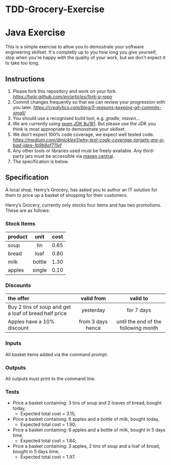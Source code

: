 # TDD-Grocery-Exercise
# Java Exercise

This is a simple exercise to allow you to demostrate your software engineering skillset. It's completly up to you how long you give yourself, stop when you're happy with the quality of your work, but we don't expect it to take too long.

## Instructions
1. Please fork this repository and work on your fork.
   _https://help.github.com/en/articles/fork-a-repo_
2. Commit changes frequently so that we can review your progression with you later.
   _https://crealytics.com/blog/5-reasons-keeping-git-commits-small/_
3. You should use a recognised build tool, e.g. _gradle_, _maven_...
4. We are currently using [open JDK 8u181](https://cdn.azul.com/zulu/bin/zulu8.31.0.1-jdk8.0.181-win_x64.msi). But please use the JDK you think is most appropriate to demonstrate your skillset.
5. We don't expect 100% code coverage, we expect well tested code.
   _https://medium.com/@nicklee1/why-test-code-coverage-targets-are-a-bad-idea-1b9b8ef711ef_
6. Any other tools or libraries used must be freely available. Any third-party jars must be accessible via [maven central](https://mvnrepository.com/repos/central).
7. The specification is below.

## Specification

A local shop, Henry’s Grocery, has asked you to author an IT solution for them to price up a basket of shopping for their customers.

Henry’s Grocery, currently only stocks four items and has two promotions. These are as follows:

### Stock Items

|  **product** | **unit**   | **cost** |
| :---  | :---: | :---: |
|  soup    | tin    | 0.65 |
|  bread   | loaf   | 0.80 |
|  milk    | bottle | 1.30 |
|  apples  | single | 0.10 |

### Discounts

| **the offer**| **valid from** | **valid to** | 
| :---     | :---: | :---: |    
| Buy 2 tins of soup and get a loaf of bread half price | yesterday | for 7 days |
| Apples have a 10% discount | from 3 days hence | until the end of the following month |

### Inputs
All basket items added via the command prompt.

### Outputs
All outputs must print to the command line.

### Tests
- Price a basket containing: 3 tins of soup and 2 loaves of bread, bought today,
    - Expected total cost = 3.15;
- Price a basket containing: 6 apples and a bottle of milk, bought today,
    - Expected total cost = 1.90;
- Price a basket containing: 6 apples and a bottle of milk, bought in 5 days time,
    - Expected total cost = 1.84;
- Price a basket containing: 3 apples, 2 tins of soup and a loaf of bread, bought in 5 days time,
    - Expected total cost = 1.97.